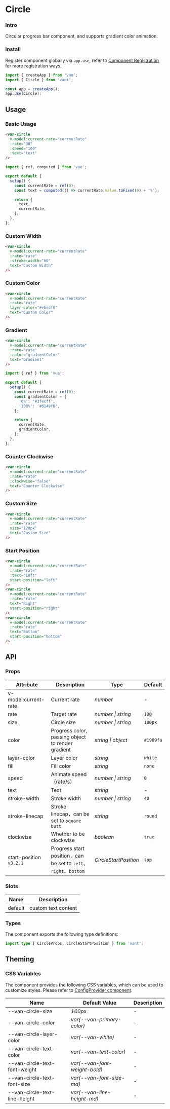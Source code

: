 # Circle

### Intro

Circular progress bar component, and supports gradient color animation.

### Install

Register component globally via `app.use`, refer to [Component Registration](#/en-US/advanced-usage#zu-jian-zhu-ce) for more registration ways.

```js
import { createApp } from 'vue';
import { Circle } from 'vant';

const app = createApp();
app.use(Circle);
```

## Usage

### Basic Usage

```html
<van-circle
  v-model:current-rate="currentRate"
  :rate="30"
  :speed="100"
  :text="text"
/>
```

```js
import { ref, computed } from 'vue';

export default {
  setup() {
    const currentRate = ref(0);
    const text = computed(() => currentRate.value.toFixed(0) + '%');

    return {
      text,
      currentRate,
    };
  },
};
```

### Custom Width

```html
<van-circle
  v-model:current-rate="currentRate"
  :rate="rate"
  :stroke-width="60"
  text="Custom Width"
/>
```

### Custom Color

```html
<van-circle
  v-model:current-rate="currentRate"
  :rate="rate"
  layer-color="#ebedf0"
  text="Custom Color"
/>
```

### Gradient

```html
<van-circle
  v-model:current-rate="currentRate"
  :rate="rate"
  :color="gradientColor"
  text="Gradient"
/>
```

```js
import { ref } from 'vue';

export default {
  setup() {
    const currentRate = ref(0);
    const gradientColor = {
      '0%': '#3fecff',
      '100%': '#6149f6',
    };

    return {
      currentRate,
      gradientColor,
    };
  },
};
```

### Counter Clockwise

```html
<van-circle
  v-model:current-rate="currentRate"
  :rate="rate"
  :clockwise="false"
  text="Counter Clockwise"
/>
```

### Custom Size

```html
<van-circle
  v-model:current-rate="currentRate"
  :rate="rate"
  size="120px"
  text="Custom Size"
/>
```

### Start Position

```html
<van-circle
  v-model:current-rate="currentRate"
  :rate="rate"
  :text="Left"
  start-position="left"
/>
<van-circle
  v-model:current-rate="currentRate"
  :rate="rate"
  text="Right"
  start-position="right"
/>
<van-circle
  v-model:current-rate="currentRate"
  :rate="rate"
  text="Bottom"
  start-position="bottom"
/>
```

## API

### Props

| Attribute | Description | Type | Default |
| --- | --- | --- | --- |
| v-model:current-rate | Current rate | _number_ | - |
| rate | Target rate | _number \| string_ | `100` |
| size | Circle size | _number \| string_ | `100px` |
| color | Progress color, passing object to render gradient | _string \| object_ | `#1989fa` |
| layer-color | Layer color | _string_ | `white` |
| fill | Fill color | _string_ | `none` |
| speed | Animate speed（rate/s） | _number \| string_ | `0` |
| text | Text | _string_ | - |
| stroke-width | Stroke width | _number \| string_ | `40` |
| stroke-linecap | Stroke linecap，can be set to `square` `butt` | _string_ | `round` |
| clockwise | Whether to be clockwise | _boolean_ | `true` |
| start-position `v3.2.1` | Progress start position，can be set to `left`、`right`、`bottom` | _CircleStartPosition_ | `top` |

### Slots

| Name    | Description         |
| ------- | ------------------- |
| default | custom text content |

### Types

The component exports the following type definitions:

```ts
import type { CircleProps, CircleStartPosition } from 'vant';
```

## Theming

### CSS Variables

The component provides the following CSS variables, which can be used to customize styles. Please refer to [ConfigProvider component](#/en-US/config-provider).

| Name                          | Default Value                 | Description |
| ----------------------------- | ----------------------------- | ----------- |
| --van-circle-size             | _100px_                       | -           |
| --van-circle-color            | _var(--van-primary-color)_    | -           |
| --van-circle-layer-color      | _var(--van-white)_            | -           |
| --van-circle-text-color       | _var(--van-text-color)_       | -           |
| --van-circle-text-font-weight | _var(--van-font-weight-bold)_ | -           |
| --van-circle-text-font-size   | _var(--van-font-size-md)_     | -           |
| --van-circle-text-line-height | _var(--van-line-height-md)_   | -           |
